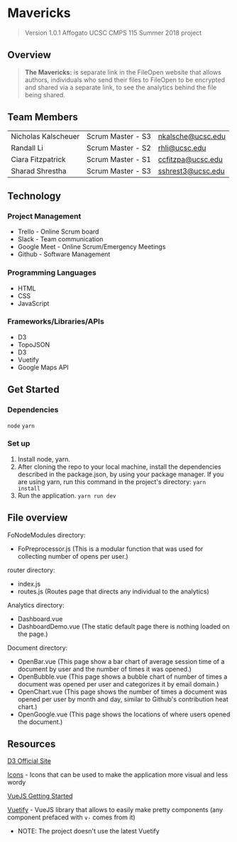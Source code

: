 Mavericks
===
>Version 1.0.1 Affogato
> UCSC CMPS 115 Summer 2018 project

## Overview
> **The Mavericks:** is separate link in the FileOpen website that allows authors, individuals who send their files to FileOpen to be encrypted and shared via a separate link, to see the analytics behind the file being shared.



## Team Members
|                    |                   |                        |
|--------------------|-------------------|------------------------|
|Nicholas Kalscheuer | Scrum Master - S3 | nkalsche@ucsc.edu      |
|Randall Li          | Scrum Master - S2 | rhli@ucsc.edu          |
|Ciara Fitzpatrick   | Scrum Master - S1 | ccfitzpa@ucsc.edu      |
|Sharad Shrestha     | Scrum Master - S3 | sshrest3@ucsc.edu      |

## Technology

### Project Management
* Trello - Online Scrum board
* Slack - Team communication
* Google Meet - Online Scrum/Emergency Meetings
* Github - Software Management

### Programming Languages
* HTML
* CSS
* JavaScript

### Frameworks/Libraries/APIs
* D3
* TopoJSON
* D3
* Vuetify
* Google Maps API

## Get Started

### Dependencies
`node`
`yarn`


### Set up
1. Install node, yarn.
2. After cloning the repo to your local machine, install the dependencies described in the package.json, by using your package manager. If you are using yarn, run this command in the project's directory:
`yarn install`
3. Run the application.
`yarn run dev`

## File overview

FoNodeModules directory:
* FoPreprocessor.js (This is a modular function that was used for collecting number of opens per user.)

router directory:
* index.js
* routes.js (Routes page that directs any individual to the analytics)

Analytics directory:
* Dashboard.vue
* DashboardDemo.vue (The static default page there is nothing loaded on the page.)

Document directory:
* OpenBar.vue (This page show a bar chart of average session time of a document by user and the number of times it was opened.)
* OpenBubble.vue (This page shows a bubble chart of number of times a document was opened per user and categorizes it by email domain.)
* OpenChart.vue (This page shows the number of times a document was opened per user by month and day, similar to Github's contribution heat chart.)
* OpenGoogle.vue (This page shows the locations of where users opened the document.)



## Resources

[D3 Official Site](https://d3js.org/)

[Icons](https://material.io/tools/icons/) - Icons that can be used to make the application more visual and less wordy

[VueJS Getting Started](https://vuejs.org/v2/guide/)

[Vuetify](https://vuetifyjs.com/releases/0.17/#/vuetify/quick-start) - VueJS library that allows to easily make pretty components (any component prefaced with `v-` comes from it)

* NOTE: The project doesn't use the latest Vuetify
